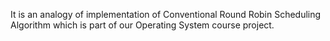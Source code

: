 It is an analogy of implementation of Conventional Round Robin Scheduling Algorithm which is part of our Operating System course project.
